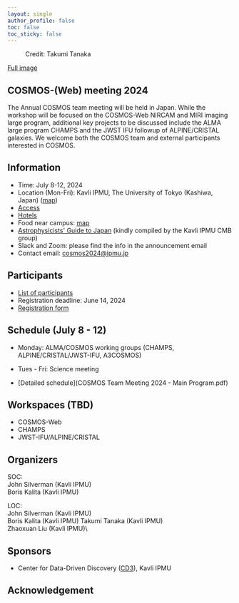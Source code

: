 ```yaml
---
layout: single
author_profile: false
toc: false
toc_sticky: false
---
```



<figure class="align-center">
  <img src="{{ site.url }}{{ site.baseurl }}/_images/COSMOS2024.jpg" alt="">
  <figcaption> Credit: Takumi Tanaka </figcaption>
</figure>

<!---![cosmos](/_images/COSMOS2024.jpg)
* [Full image](/_images/COSMOS2024mtg_4.jpg)
Credit:Takumi Tanaka--->

[Full image](/_images/COSMOS2024mtg_4.jpg)
## COSMOS-(Web) meeting 2024  
<!---## Introduction--->
The Annual COSMOS team meeting will be held in Japan. While the workshop will be focused on the COSMOS-Web NIRCAM and MIRI imaging large program, additional key projects to be discussed include the ALMA large program CHAMPS and the JWST IFU followup of ALPINE/CRISTAL galaxies. We welcome both the COSMOS team and external participants interested in COSMOS.  
## Information
* Time: July 8-12, 2024
* Location (Mon-Fri): Kavli IPMU, The University of Tokyo (Kashiwa, Japan) ([map](https://maps.app.goo.gl/YzgzK9UrQ55sL89x8))
* [Access](https://www.ipmu.jp/visitors/access-ipmu)
* [Hotels](https://www.ipmu.jp/visitors/accommodation)
* Food near campus: [map](https://www.google.com/maps/d/u/1/edit?mid=19vATYu2h1a6U74yt53fsnK7XeO5x6pY&usp=sharing)
* [Astrophysicists' Guide to Japan](https://sites.google.com/view/ipmucmb/discover-japan) (kindly compiled by the Kavli IPMU CMB group)
* Slack and Zoom: please find the info in the announcement email
* Contact email: cosmos2024@ipmu.jp
## Participants
* [List of participants](https://docs.google.com/spreadsheets/d/1NSZGKaMzmfb0I6lAGN9T-5SDaEz5bIU-S335iI_B5J0/edit?usp=sharing)
* Registration deadline: June 14, 2024
* [Registration form](https://docs.google.com/forms/d/e/1FAIpQLSeHL5Hy3DNRpN_PgOATk48tYrUznitfxajo9P7i3PZzUip5RA/viewform?usp=sf_link)
## Schedule (July 8 - 12)

* Monday:   ALMA/COSMOS working groups (CHAMPS, ALPINE/CRISTAL/JWST-IFU, A3COSMOS)
* Tues - Fri:  Science meeting

* [Detailed schedule](COSMOS Team Meeting 2024 - Main Program.pdf)

## Workspaces (TBD)
* COSMOS-Web
* CHAMPS
* JWST-IFU/ALPINE/CRISTAL


## Organizers
SOC:\
John Silverman (Kavli IPMU)\
Boris Kalita (Kavli IPMU)

LOC:\
John Silverman (Kavli IPMU)\
Boris Kalita (Kavli IPMU)
Takumi Tanaka (Kavli IPMU)\
Zhaoxuan Liu (Kavli IPMU)\
## Sponsors
* Center for Data-Driven Discovery ([CD3](https://cd3.ipmu.jp/)), Kavli IPMU

## Acknowledgement
